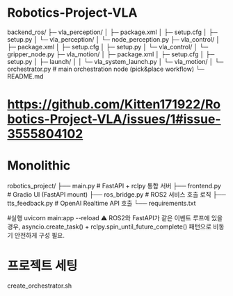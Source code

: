 # Robotics-Project-VLA
backend_ros/
├─ vla_perception/
│  ├─ package.xml
│  ├─ setup.cfg
│  ├─ setup.py
│  └─ vla_perception/
│     └─ node_perception.py
├─ vla_control/
│  ├─ package.xml
│  ├─ setup.cfg
│  ├─ setup.py
│  └─ vla_control/
│     └─ gripper_node.py
├─ vla_motion/
│  ├─ package.xml
│  ├─ setup.cfg
│  ├─ setup.py
│  ├─ launch/
│  │  └─ vla_system_launch.py
│  └─ vla_motion/
│     └─ orchestrator.py   # main orchestration node (pick&place workflow)
└─ README.md

# https://github.com/Kitten171922/Robotics-Project-VLA/issues/1#issue-3555804102

# Monolithic
robotics_project/
├── main.py           # FastAPI + rclpy 통합 서버
├── frontend.py       # Gradio UI (FastAPI mount)
├── ros_bridge.py     # ROS2 서비스 호출 로직
├── tts_feedback.py   # OpenAI Realtime API 호출
└── requirements.txt

#실행
uvicorn main:app --reload
⚠️ ROS2와 FastAPI가 같은 이벤트 루프에 있을 경우,
asyncio.create_task() + rclpy.spin_until_future_complete() 패턴으로 비동기 안전하게 구성 필요.

# 프로젝트 세팅
create_orchestrator.sh

